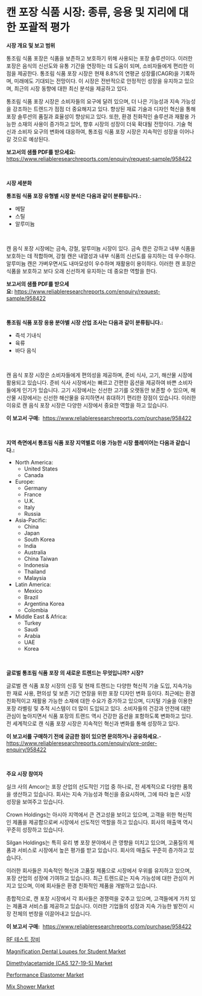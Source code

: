 <p><h1>캔 포장 식품 시장: 종류, 응용 및 지리에 대한 포괄적 평가</h1></p><p><strong>시장 개요 및 보고 범위</strong></p>
<p><p>통조림 식품 포장은 식품을 보존하고 보호하기 위해 사용되는 포장 솔루션이다. 이러한 포장은 음식의 신선도와 유통 기간을 연장하는 데 도움이 되며, 소비자들에게 편리한 이점을 제공한다. 통조림 식품 포장 시장은 현재 8.8%의 연평균 성장률(CAGR)을 기록하며, 미래에도 기대되는 전망이다. 이 시장은 전반적으로 안정적인 성장을 유지하고 있으며, 최근의 시장 동향에 대한 최신 분석을 제공하고 있다.</p><p>통조림 식품 포장 시장은 소비자들의 요구에 달려 있으며, 더 나은 기능성과 지속 가능성을 강조하는 트렌드가 점점 더 중요해지고 있다. 향상된 재료 기술과 디자인 혁신을 통해 포장 솔루션의 품질과 효율성이 향상되고 있다. 또한, 환경 친화적인 솔루션과 재활용 가능한 소재의 사용이 증가하고 있어, 향후 시장의 성장이 더욱 확대될 전망이다. 기술 혁신과 소비자 요구의 변화에 대응하여, 통조림 식품 포장 시장은 지속적인 성장을 이어나갈 것으로 예상된다.</p></p>
<p><strong>보고서의 샘플 PDF를 받으세요:</strong> <a href="https://www.reliableresearchreports.com/enquiry/request-sample/958422">https://www.reliableresearchreports.com/enquiry/request-sample/958422</a></p>
<p>&nbsp;</p>
<p><strong>시장 세분화</strong></p>
<p><strong>통조림 식품 포장 유형별 시장 분석은 다음과 같이 분류됩니다.:</strong></p>
<p><ul><li>메탈</li><li>스틸</li><li>알루미늄</li></ul></p>
<p>&nbsp;</p>
<p><p>캔 음식 포장 시장에는 금속, 강철, 알루미늄 시장이 있다. 금속 캔은 강하고 내부 식품을 보호하는 데 적합하며, 강철 캔은 내열성과 내부 식품의 신선도를 유지하는 데 우수하다. 알루미늄 캔은 가벼우면서도 내마모성이 우수하며 재활용이 용이하다. 이러한 캔 포장은 식품을 보호하고 보다 오래 신선하게 유지하는 데 중요한 역할을 한다.</p></p>
<p><strong>보고서의 샘플 PDF를 받으세요:</strong>&nbsp;<a href="https://www.reliableresearchreports.com/enquiry/request-sample/958422">https://www.reliableresearchreports.com/enquiry/request-sample/958422</a></p>
<p>&nbsp;</p>
<p><strong> 통조림 식품 포장 응용 분야별 시장 산업 조사는 다음과 같이 분류됩니다.:</strong></p>
<p><ul><li>즉석 기내식</li><li>육류</li><li>바다 음식</li></ul></p>
<p>&nbsp;</p>
<p><p>캔 음식 포장 시장은 소비자들에게 편의성을 제공하며, 준비 식사, 고기, 해산물 시장에 활용되고 있습니다. 준비 식사 시장에서는 빠르고 간편한 옵션을 제공하여 바쁜 소비자들에게 인기가 있습니다. 고기 시장에서는 신선한 고기를 오랫동안 보존할 수 있으며, 해산물 시장에서는 신선한 해산물을 유지하면서 휴대하기 편리한 장점이 있습니다. 이러한 이유로 캔 음식 포장 시장은 다양한 시장에서 중요한 역할을 하고 있습니다.</p></p>
<p><strong>이 보고서 구매:</strong>&nbsp; <a href="https://www.reliableresearchreports.com/purchase/958422">https://www.reliableresearchreports.com/purchase/958422</a></p>
<p>&nbsp;</p>
<p><strong>지역 측면에서 통조림 식품 포장 지역별로 이용 가능한 시장 플레이어는 다음과 같습니다.:</strong></p>
<p><ul>
    <li>
        North America:
        <ul>
            <li>United States</li>
            <li>Canada</li>
        </ul>
    </li>
    <li>
        Europe:
        <ul>
            <li>Germany</li>
            <li>France</li>
            <li>U.K.</li>
            <li>Italy</li>
            <li>Russia</li>
        </ul>
    </li>
    <li>
        Asia-Pacific:
        <ul>
            <li>China</li>
            <li>Japan</li>
            <li>South Korea</li>
            <li>India</li>
            <li>Australia</li>
            <li>China Taiwan</li>
            <li>Indonesia</li>
            <li>Thailand</li>
            <li>Malaysia</li>
        </ul>
    </li>
    <li>
        Latin America:
        <ul>
            <li>Mexico</li>
            <li>Brazil</li>
            <li>Argentina Korea</li>
            <li>Colombia</li>
        </ul>
    </li>
    <li>
        Middle East & Africa:
        <ul>
            <li>Turkey</li>
            <li>Saudi</li>
            <li>Arabia</li>
            <li>UAE</li>
            <li>Korea</li>
        </ul>
    </li>
    </ul></p>
<p>&nbsp;</p>
<p><strong>글로벌 통조림 식품 포장 의 새로운 트렌드는 무엇입니까? 시장?</strong></p>
<p><p>글로벌 캔 식품 포장 시장의 신흥 및 현재 트렌드는 다양한 혁신적 기술 도입, 지속가능한 재료 사용, 편의성 및 보존 기간 연장을 위한 포장 디자인 변화 등이다. 최근에는 환경 친화적이고 재활용 가능한 소재에 대한 수요가 증가하고 있으며, 디지털 기술을 이용한 포장 라벨링 및 추적 시스템이 더 많이 도입되고 있다. 소비자들의 건강과 안전에 대한 관심이 높아지면서 식품 포장의 트랜드 역시 건강한 옵션을 포함하도록 변화하고 있다. 전 세계적으로 캔 식품 포장 시장은 지속적인 혁신과 변화를 통해 성장하고 있다.</p></p>
<p><strong>이 보고서를 구매하기 전에 궁금한 점이 있으면 문의하거나 공유하세요.</strong>- <a href="https://www.reliableresearchreports.com/enquiry/pre-order-enquiry/958422">https://www.reliableresearchreports.com/enquiry/pre-order-enquiry/958422</a></p>
<p>&nbsp;</p>
<p><strong>주요 시장 참여자</strong></p>
<p><p>실크 사의 Amcor는 포장 산업의 선도적인 기업 중 하나로, 전 세계적으로 다양한 품목을 생산하고 있습니다. 회사는 지속 가능성과 혁신을 중요시하며, 그에 따라 높은 시장 성장을 보여주고 있습니다.</p><p>Crown Holdings는 아시아 지역에서 큰 견고성을 보이고 있으며, 고객을 위한 혁신적인 제품을 제공함으로써 시장에서 선도적인 역할을 하고 있습니다. 회사의 매출액 역시 꾸준히 성장하고 있습니다.</p><p>Silgan Holdings는 특히 유리 병 포장 분야에서 큰 영향을 미치고 있으며, 고품질의 제품과 서비스로 시장에서 높은 평가를 받고 있습니다. 회사의 매출도 꾸준히 증가하고 있습니다.</p><p>이러한 회사들은 지속적인 혁신과 고품질 제품으로 시장에서 우위를 유지하고 있으며, 포장 산업의 성장에 기여하고 있습니다. 최근 트렌드로는 지속 가능성에 대한 관심이 커지고 있으며, 이에 회사들은 환경 친화적인 제품을 개발하고 있습니다.</p><p>종합적으로, 캔 포장 시장에서 각 회사들은 경쟁력을 갖추고 있으며, 고객들에게 가치 있는 제품과 서비스를 제공하고 있습니다. 이러한 기업들의 성장과 지속 가능한 발전이 시장 전체의 번창을 이끌어내고 있습니다.</p></p>
<p><strong>이 보고서 구매:</strong>&nbsp;&nbsp;<a href="https://www.reliableresearchreports.com/purchase/958422">https://www.reliableresearchreports.com/purchase/958422</a></p>
<p><p><a href="https://github.com/mpodehpw07370073/Market-Research-Report-List-1/blob/main/9207387187117.md">RF 테스트 장비</a></p><p><a href="https://github.com/rahu1506/Market-Research-Report-List-3/blob/main/magnification-dental-loupes-for-student-market.md">Magnification Dental Loupes for Student Market</a></p><p><a href="https://angry-finch-aaf.notion.site/Global-Dimethylacetamide-CAS-127-19-5-Market-by-Types-Applications-and-Major-Players-with-Regio-b3b3b2a1b1824ca68a0c5172f2786949">Dimethylacetamide (CAS 127-19-5) Market</a></p><p><a href="https://chivalrous-flock-a86.notion.site/Performance-Elastomer-Market-Insights-Market-Players-and-Forecast-Till-2031-cee00973fffe440186e4fac58d9773d3">Performance Elastomer Market</a></p><p><a href="https://issuu.com/reportprime-2/docs/mix-shower-market-size-2030.pptx">Mix Shower Market</a></p></p>
